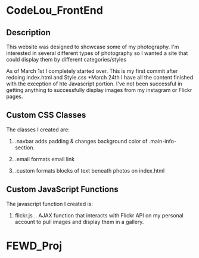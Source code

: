 # CodeLou_FrontEnd

## Description

This website was designed to showcase some of my photography.  I'm interested in several different types of photography so I wanted a site that could display them by different categories/styles

As of March 1st I completely started over.  This is my first commit after redoing index.html and Style.css
*March 24th I have all the content finished with the exception of hte Javascript portion.  I've not been successful in getting anything to successfully display images from my instagram or Flickr pages.

## Custom CSS Classes

The classes I created are:

1. .navbar
adds padding & changes background color of .main-info-section.

2. .email
formats email link

3. .custom
formats blocks of text beneath photos on index.html

## Custom JavaScript Functions

The javascript function I created is:

1. flickr.js
.. AJAX function that interacts with Flickr API on my personal account to pull images and display them in a gallery.

# FEWD_Proj
